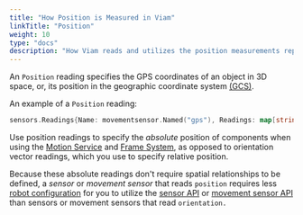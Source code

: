 ```yaml
---
title: "How Position is Measured in Viam"
linkTitle: "Position"
weight: 10
type: "docs"
description: "How Viam reads and utilizes the position measurements reported by some models of sensor."
---
```


<!-- A description of how Viam's platform reads and utilizes the position measurements reported by some models of sensor and movement sensor components. -->
<!-- Alternative title ideas: "Position Vectors: Position measurements in Viam" "Position Vectors: How Position is measured in Viam" -->

An `Position` reading specifies the GPS coordinates of an object in 3D space, or, its position in the geographic coordinate system [(GCS)](https://en.wikipedia.org/wiki/Geographic_coordinate_system).

An example of a `Position` reading:

``` go
sensors.Readings{Name: movementsensor.Named("gps"), Readings: map[string]interface{}{"a": 4.5, "b": 5.6, "c": 6.7}}
```

<!-- TODO: add terminal output or short code snippet -->

Use position readings to specify the *absolute* position of components when using the [Motion Service](../../services/motion/) and [Frame System](../../services/frame-system/), as opposed to orientation vector readings, which you use to specify relative position.

Because these absolute readings don't require spatial relationships to be defined, a *sensor* or *movement sensor* that reads `position` requires less [robot configuration](/manage/configuration/) for you to utilize the [sensor API](/program/apis/#sensor) or [movement sensor API](/program/apis/#movement-sensor) than sensors or movement sensors that read `orientation.`
